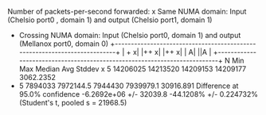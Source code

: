 Number of packets-per-second forwarded:
x Same NUMA domain: Input (Chelsio port0 , domain 1) and output (Chelsio port1, domain 1)
+ Crossing NUMA domain: Input (Chelsio port0, domain 1) and output (Mellanox port0, domain 0)
+--------------------------------------------------------------------------+
| +                                                                       x|
|++                                                                       x|
|++                                                                       x|
|                                                                         A|
||A                                                                        |
+--------------------------------------------------------------------------+
    N           Min           Max        Median           Avg        Stddev
x   5      14206025      14213520      14209153      14209177     3062.2352
+   5       7894033     7972144.5       7944430     7939979.1     30916.891
Difference at 95.0% confidence
	-6.2692e+06 +/- 32039.8
	-44.1208% +/- 0.224732%
	(Student's t, pooled s = 21968.5)

